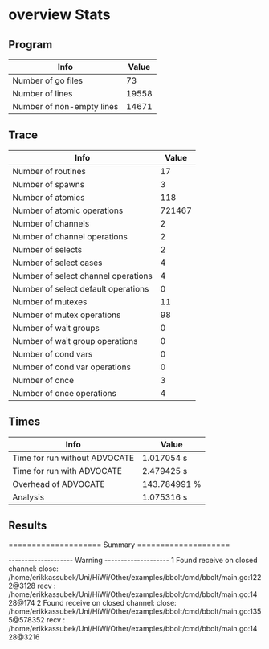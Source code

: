 # overview Stats

## Program
| Info | Value |
| - | - |
| Number of go files | 73 |
| Number of lines | 19558 |
| Number of non-empty lines | 14671 |


## Trace
| Info | Value |
| - | - |
| Number of routines | 17 |
| Number of spawns | 3 |
| Number of atomics | 118 |
| Number of atomic operations | 721467 |
| Number of channels | 2 |
| Number of channel operations | 2 |
| Number of selects | 2 |
| Number of select cases | 4 |
| Number of select channel operations | 4 |
| Number of select default operations | 0 |
| Number of mutexes | 11 |
| Number of mutex operations | 98 |
| Number of wait groups | 0 |
| Number of wait group operations | 0 |
| Number of cond vars | 0 |
| Number of cond var operations | 0 |
| Number of once | 3| 
| Number of once operations | 4 |


## Times
| Info | Value |
| - | - |
| Time for run without ADVOCATE | 1.017054 s |
| Time for run with ADVOCATE | 2.479425 s |
| Overhead of ADVOCATE | 143.784991 % |
| Analysis | 1.075316 s |


## Results
==================== Summary ====================

-------------------- Warning --------------------
1 Found receive on closed channel:
	close: /home/erikkassubek/Uni/HiWi/Other/examples/bbolt/cmd/bbolt/main.go:1222@3128
	recv : /home/erikkassubek/Uni/HiWi/Other/examples/bbolt/cmd/bbolt/main.go:1428@174
2 Found receive on closed channel:
	close: /home/erikkassubek/Uni/HiWi/Other/examples/bbolt/cmd/bbolt/main.go:1355@578352
	recv : /home/erikkassubek/Uni/HiWi/Other/examples/bbolt/cmd/bbolt/main.go:1428@3216
